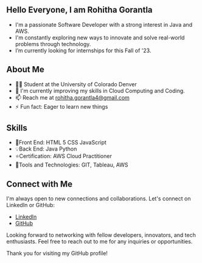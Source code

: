## Hello Everyone, I am Rohitha Gorantla

- I'm a passionate Software Developer with a strong interest in Java and AWS. 
- I'm constantly exploring new ways to innovate and solve real-world problems through technology.
- I’m currently looking for internships for this Fall of '23.

## About Me

- 🧑‍🎓 Student at the University of Colorado Denver
- 🌱 I'm currently improving my skills in Cloud Computing and Coding.
- 📫 Reach me at rohitha.gorantla4@gmail.com
- ⚡ Fun fact: Eager to learn new things

## Skills

- 🚀Front End: HTML 5 CSS JavaScript
- 💡Back End: Java Python
- ⭐Certification: AWS Cloud Practitioner
- 🔨Tools and Technologies: GIT, Tableau, AWS
  

## Connect with Me

I'm always open to new connections and collaborations. Let's connect on LinkedIn or GitHub:

- [LinkedIn](https://www.linkedin.com/in/rohithagorantla/)
- [GitHub](https://github.com/rohithagorantla)

Looking forward to networking with fellow developers, innovators, and tech enthusiasts. Feel free to reach out to me for any inquiries or opportunities.

Thank you for visiting my GitHub profile!
